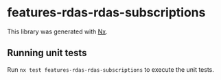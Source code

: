 # features-rdas-rdas-subscriptions

This library was generated with [Nx](https://nx.dev).

## Running unit tests

Run `nx test features-rdas-rdas-subscriptions` to execute the unit tests.
